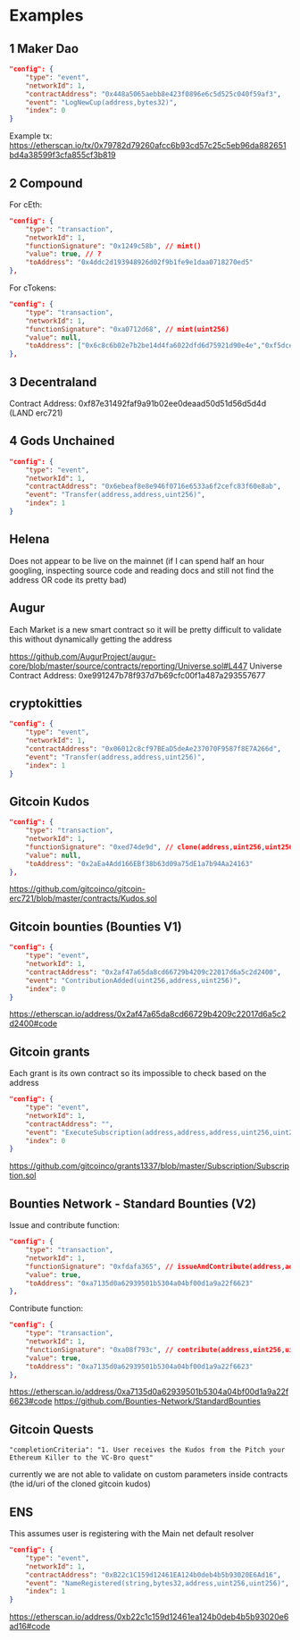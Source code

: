 # Examples

## 1 Maker Dao
```json
"config": {
    "type": "event",
    "networkId": 1,
    "contractAddress": "0x448a5065aebb8e423f0896e6c5d525c040f59af3",
    "event": "LogNewCup(address,bytes32)",
    "index": 0
}
```
Example tx: https://etherscan.io/tx/0x79782d79260afcc6b93cd57c25c5eb96da882651bd4a38599f3cfa855cf3b819

## 2 Compound
For cEth:
```json
"config": {
    "type": "transaction",
    "networkId": 1,
    "functionSignature": "0x1249c58b", // mint()
    "value": true, // ?
    "toAddress": "0x4ddc2d193948926d02f9b1fe9e1daa0718270ed5"
},
```

For cTokens:
```json
"config": {
    "type": "transaction",
    "networkId": 1,
    "functionSignature": "0xa0712d68", // mint(uint256)
    "value": null,
    "toAddress": ["0x6c8c6b02e7b2be14d4fa6022dfd6d75921d90e4e","0xf5dce57282a584d2746faf1593d3121fcac444dc","0x158079ee67fce2f58472a96584a73c7ab9ac95c1","0x39aa39c021dfbae8fac545936693ac917d5e7563","0xc11b1268c1a384e55c48c2391d8d480264a3a7f4","0xb3319f5d18bc0d84dd1b4825dcde5d5f7266d407"]
},
```

## 3 Decentraland
Contract Address: 0xf87e31492faf9a91b02ee0deaad50d51d56d5d4d (LAND erc721)

## 4 Gods Unchained
```json
"config": {
    "type": "event",
    "networkId": 1,
    "contractAddress": "0x6ebeaf8e8e946f0716e6533a6f2cefc83f60e8ab",
    "event": "Transfer(address,address,uint256)",
    "index": 1
}
```

## Helena

Does not appear to be live on the mainnet (if I can spend half an hour googling, inspecting source code and reading docs and still not find the address OR code its pretty bad)

## Augur

Each Market is a new smart contract so it will be pretty difficult to validate this without dynamically getting the address

https://github.com/AugurProject/augur-core/blob/master/source/contracts/reporting/Universe.sol#L447
Universe Contract Address: 0xe991247b78f937d7b69cfc00f1a487a293557677

## cryptokitties
```json
"config": {
    "type": "event",
    "networkId": 1,
    "contractAddress": "0x06012c8cf97BEaD5deAe237070F9587f8E7A266d",
    "event": "Transfer(address,address,uint256)",
    "index": 1
}
```

## Gitcoin Kudos
```json
"config": {
    "type": "transaction",
    "networkId": 1,
    "functionSignature": "0xed74de9d", // clone(address,uint256,uint256)
    "value": null,
    "toAddress": "0x2aEa4Add166EBf38b63d09a75dE1a7b94Aa24163"
},
```

https://github.com/gitcoinco/gitcoin-erc721/blob/master/contracts/Kudos.sol

## Gitcoin bounties (Bounties V1)
```json
"config": {
    "type": "event",
    "networkId": 1,
    "contractAddress": "0x2af47a65da8cd66729b4209c22017d6a5c2d2400",
    "event": "ContributionAdded(uint256,address,uint256)",
    "index": 0
}
```

https://etherscan.io/address/0x2af47a65da8cd66729b4209c22017d6a5c2d2400#code


## Gitcoin grants

Each grant is its own contract so its impossible to check based on the address
```json
"config": {
    "type": "event",
    "networkId": 1,
    "contractAddress": "",
    "event": "ExecuteSubscription(address,address,address,uint256,uint256,uint256,uint256)",
    "index": 0
}
```

https://github.com/gitcoinco/grants1337/blob/master/Subscription/Subscription.sol

## Bounties Network - Standard Bounties (V2)

Issue and contribute function:
```json
"config": {
    "type": "transaction",
    "networkId": 1,
    "functionSignature": "0xfdafa365", // issueAndContribute(address,address,address[],string,uint256,address,uint256,uint256)
    "value": true,
    "toAddress": "0xa7135d0a62939501b5304a04bf00d1a9a22f6623"
},
```

Contribute function:
```json
"config": {
    "type": "transaction",
    "networkId": 1,
    "functionSignature": "0xa08f793c", // contribute(address,uint256,uint256)
    "value": true,
    "toAddress": "0xa7135d0a62939501b5304a04bf00d1a9a22f6623"
},
```

https://etherscan.io/address/0xa7135d0a62939501b5304a04bf00d1a9a22f6623#code
https://github.com/Bounties-Network/StandardBounties

## Gitcoin Quests

`"completionCriteria": "1. User receives the Kudos from the Pitch your Ethereum Killer to the VC-Bro quest"`

currently we are not able to validate on custom parameters inside contracts (the id/uri of the cloned gitcoin kudos)

## ENS

This assumes user is registering with the Main net default resolver
```json
"config": {
    "type": "event",
    "networkId": 1,
    "contractAddress": "0xB22c1C159d12461EA124b0deb4b5b93020E6Ad16",
    "event": "NameRegistered(string,bytes32,address,uint256,uint256)",
    "index": 1
}
```

https://etherscan.io/address/0xb22c1c159d12461ea124b0deb4b5b93020e6ad16#code